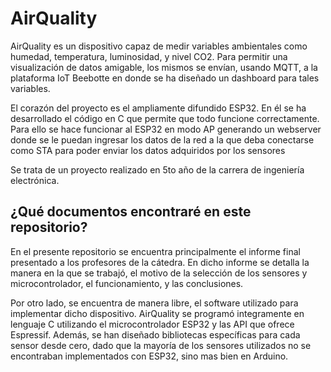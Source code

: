 # AirQuality

AirQuality es un dispositivo capaz de medir variables ambientales como humedad, temperatura, luminosidad, y nivel CO2. Para permitir una visualización de datos amigable, los mismos se envían, usando MQTT, a la plataforma IoT Beebotte en donde se ha diseñado un dashboard para tales variables.

El corazón del proyecto es el ampliamente difundido ESP32. En él se ha desarrollado el código en C que permite que todo funcione correctamente. Para ello se hace funcionar al ESP32 en modo AP generando un webserver donde se le puedan ingresar los datos de la red a la que deba conectarse como STA para poder enviar los datos adquiridos por los sensores

Se trata de un proyecto realizado en 5to año de la carrera de ingeniería electrónica.


## ¿Qué documentos encontraré en este repositorio?
En el presente repositorio se encuentra principalmente el informe final presentado a los profesores de la cátedra. En dicho informe se detalla la manera en la que se trabajó, el motivo de la selección de los sensores y microcontrolador, el funcionamiento, y las conclusiones. 

Por otro lado, se encuentra de manera libre, el software utilizado para implementar dicho dispositivo. AirQuality se programó integramente en lenguaje C utilizando el microcontrolador ESP32 y las API que ofrece Espressif.
Además, se han diseñado bibliotecas específicas para cada sensor desde cero, dado que la mayoría de los sensores utilizados no se encontraban implementados con ESP32, sino mas bien en Arduino. 

